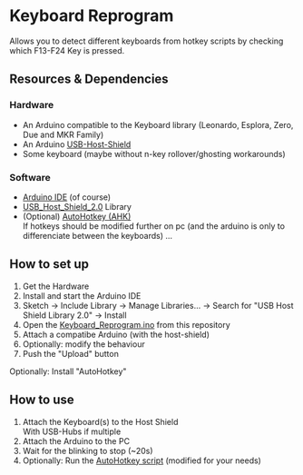 # Keyboard Reprogram

Allows you to detect different keyboards from hotkey scripts by checking which F13-F24 Key is pressed.

## Resources & Dependencies

### Hardware

- An Arduino compatible to the Keyboard library (Leonardo, Esplora, Zero, Due and MKR Family)
- An Arduino [USB-Host-Shield](https://chome.nerpa.tech/arduino_usb_host_shield_projects/)
- Some keyboard (maybe without n-key rollover/ghosting workarounds)

### Software

- [Arduino IDE](https://www.arduino.cc/en/software) (of course)
- [USB_Host_Shield_2.0](https://github.com/felis/USB_Host_Shield_2.0) Library
- (Optional) [AutoHotkey (AHK)](https://autohotkey.com/)  
If hotkeys should be modified further on pc (and the arduino is only to differenciate between the keyboards) …

## How to set up

1. Get the Hardware
2. Install and start the Arduino IDE
3. Sketch → Include Library → Manage Libraries… → Search for "USB Host Shield Library 2.0" → Install
4. Open the [Keyboard_Reprogram.ino](Keyboard_Reprogram.ino) from this repository
5. Attach a compatibe Arduino (with the host-shield)
6. Optionally: modify the behaviour
7. Push the "Upload" button

Optionally: Install "AutoHotkey"

## How to use

1. Attach the Keyboard(s) to the Host Shield  
With USB-Hubs if multiple
2. Attach the Arduino to the PC
3. Wait for the blinking to stop (~20s)
4. Optionally: Run the [AutoHotkey script](Keyboard_Reprogram_Keyboard_1.ahk) (modified for your needs)
